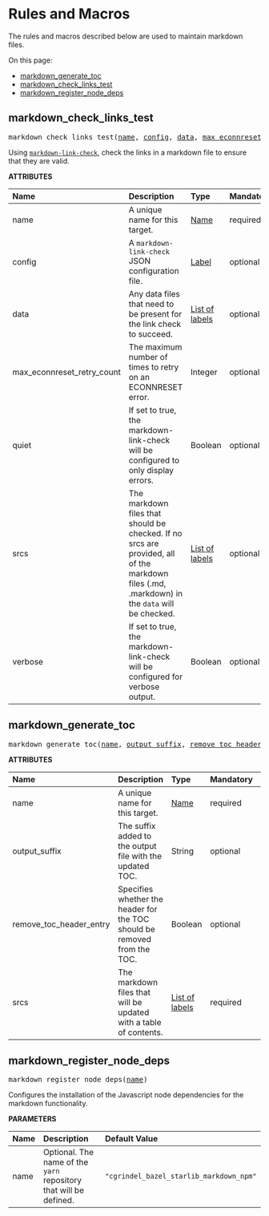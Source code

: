 <!-- Generated with Stardoc, Do Not Edit! -->
# Rules and Macros

The rules and macros described below are used to maintain markdown
files.

On this page:

  * [markdown_generate_toc](#markdown_generate_toc)
  * [markdown_check_links_test](#markdown_check_links_test)
  * [markdown_register_node_deps](#markdown_register_node_deps)


<a id="#markdown_check_links_test"></a>

## markdown_check_links_test

<pre>
markdown_check_links_test(<a href="#markdown_check_links_test-name">name</a>, <a href="#markdown_check_links_test-config">config</a>, <a href="#markdown_check_links_test-data">data</a>, <a href="#markdown_check_links_test-max_econnreset_retry_count">max_econnreset_retry_count</a>, <a href="#markdown_check_links_test-quiet">quiet</a>, <a href="#markdown_check_links_test-srcs">srcs</a>, <a href="#markdown_check_links_test-verbose">verbose</a>)
</pre>

Using [`markdown-link-check`](https://github.com/tcort/markdown-link-check), check the links in a markdown file to ensure that they are valid.

**ATTRIBUTES**


| Name  | Description | Type | Mandatory | Default |
| :------------- | :------------- | :------------- | :------------- | :------------- |
| <a id="markdown_check_links_test-name"></a>name |  A unique name for this target.   | <a href="https://bazel.build/docs/build-ref.html#name">Name</a> | required |  |
| <a id="markdown_check_links_test-config"></a>config |  A <code>markdown-link-check</code> JSON configuration file.   | <a href="https://bazel.build/docs/build-ref.html#labels">Label</a> | optional | @cgrindel_bazel_starlib//markdown:default_markdown_link_check_config |
| <a id="markdown_check_links_test-data"></a>data |  Any data files that need to be present for the link check to succeed.   | <a href="https://bazel.build/docs/build-ref.html#labels">List of labels</a> | optional | [] |
| <a id="markdown_check_links_test-max_econnreset_retry_count"></a>max_econnreset_retry_count |  The maximum number of times to retry on an ECONNRESET error.   | Integer | optional | 3 |
| <a id="markdown_check_links_test-quiet"></a>quiet |  If set to true, the markdown-link-check will be configured to only display errors.   | Boolean | optional | True |
| <a id="markdown_check_links_test-srcs"></a>srcs |  The markdown files that should be checked. If no srcs are provided, all of the markdown files (.md, .markdown) in the <code>data</code> will be checked.   | <a href="https://bazel.build/docs/build-ref.html#labels">List of labels</a> | optional | [] |
| <a id="markdown_check_links_test-verbose"></a>verbose |  If set to true, the markdown-link-check will be configured for verbose output.   | Boolean | optional | False |


<a id="#markdown_generate_toc"></a>

## markdown_generate_toc

<pre>
markdown_generate_toc(<a href="#markdown_generate_toc-name">name</a>, <a href="#markdown_generate_toc-output_suffix">output_suffix</a>, <a href="#markdown_generate_toc-remove_toc_header_entry">remove_toc_header_entry</a>, <a href="#markdown_generate_toc-srcs">srcs</a>)
</pre>



**ATTRIBUTES**


| Name  | Description | Type | Mandatory | Default |
| :------------- | :------------- | :------------- | :------------- | :------------- |
| <a id="markdown_generate_toc-name"></a>name |  A unique name for this target.   | <a href="https://bazel.build/docs/build-ref.html#name">Name</a> | required |  |
| <a id="markdown_generate_toc-output_suffix"></a>output_suffix |  The suffix added to the output file with the updated TOC.   | String | optional | ".toc_updated" |
| <a id="markdown_generate_toc-remove_toc_header_entry"></a>remove_toc_header_entry |  Specifies whether the header for the TOC should be removed from the TOC.   | Boolean | optional | True |
| <a id="markdown_generate_toc-srcs"></a>srcs |  The markdown files that will be updated with a table of contents.   | <a href="https://bazel.build/docs/build-ref.html#labels">List of labels</a> | required |  |


<a id="#markdown_register_node_deps"></a>

## markdown_register_node_deps

<pre>
markdown_register_node_deps(<a href="#markdown_register_node_deps-name">name</a>)
</pre>

Configures the installation of the Javascript node dependencies for the markdown functionality.

**PARAMETERS**


| Name  | Description | Default Value |
| :------------- | :------------- | :------------- |
| <a id="markdown_register_node_deps-name"></a>name |  Optional. The name of the <code>yarn</code> repository that will be defined.   |  <code>"cgrindel_bazel_starlib_markdown_npm"</code> |


